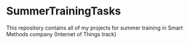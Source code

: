 # SummerTrainingTasks
This repository contains all of my projects for summer training in Smart Methods company (Internet of Things track)
